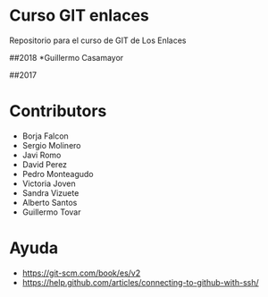 # Curso GIT enlaces
Repositorio para el curso de GIT de Los Enlaces

##2018
*Guillermo Casamayor


##2017

# Contributors
* Borja Falcon
* Sergio Molinero
* Javi Romo
* David Perez
* Pedro Monteagudo
* Victoria Joven
* Sandra Vizuete
* Alberto Santos
* Guillermo Tovar

# Ayuda
* https://git-scm.com/book/es/v2
* https://help.github.com/articles/connecting-to-github-with-ssh/
